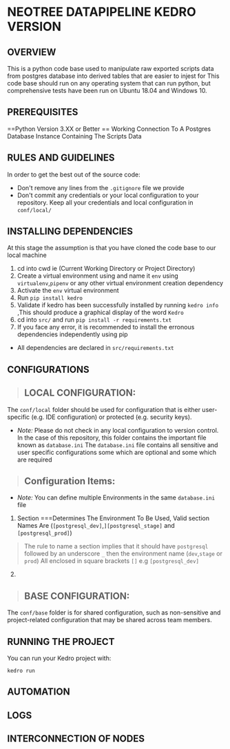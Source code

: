 # NEOTREE DATAPIPELINE KEDRO VERSION

## OVERVIEW
This is a python code base used to manipulate raw exported scripts data from postgres database into derived tables that are easier to injest for 
This code base should run on any operating system that can run python, but comprehensive tests have been run on Ubuntu 18.04 and Windows 10.

## PREREQUISITES
==Python Version 3.XX or Better 
== Working Connection To A Postgres Database Instance Containing The Scripts Data

## RULES AND GUIDELINES

In order to get the best out of the source code:

* Don't remove any lines from the `.gitignore` file we provide
* Don't commit any credentials or your local configuration to your repository. Keep all your credentials and local configuration in `conf/local/`

## INSTALLING DEPENDENCIES
At this stage the assumption is that you have cloned the code base to our local machine
1. cd into cwd ie (Current Working Directory or Project Directory)
2. Create a virtual environment using and name it `env` using `virtualenv`,`pipenv` or any other virtual environment creation dependency
3. Activate the `env` virtual environment
4. Run `pip install kedro`
5. Validate if kedro has been successfully installed by running `kedro info` ,This should produce a graphical display of the word `Kedro`
6. cd into `src/` and run `pip install -r requirements.txt`
7. If you face any error, it is recommended to install the erronous dependencies independently using pip

* All dependencies are declared in `src/requirements.txt` 

## CONFIGURATIONS

> ## LOCAL CONFIGURATION:

The `conf/local` folder should be used for configuration that is either user-specific (e.g. IDE configuration) or protected (e.g. security keys).

* *Note:* Please do not check in any local configuration to version control.
In the case of this repository, this folder contains the important file known as `database.ini`
The `database.ini` file contains all sensitive and user specific configurations some which are optional and some which are required
> ## Configuration Items:
* *Note:* You can define multiple Environments in the same `database.ini` file
1. Section     ===Determines The Environment To Be Used, Valid section Names Are (`[postgresql_dev]`,`][postgresql_stage]` and `[postgresql_prod]`)
> The rule to name a section implies that it should have `postgresql` followed by an underscore `_` then the environment name (`dev`,`stage` or `prod`) All enclosed in square brackets `[]` e.g `[postgresql_dev]`

2. 

> ## BASE CONFIGURATION:

The `conf/base` folder is for shared configuration, such as non-sensitive and project-related configuration that may be shared across team members.
## RUNNING THE PROJECT

You can run your Kedro project with:

```
kedro run
```
## AUTOMATION 

## LOGS

## INTERCONNECTION OF NODES



